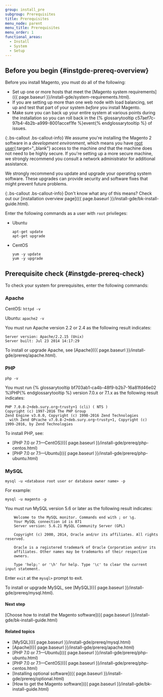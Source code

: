 ```yaml
---
group: install_pre
subgroup: Prerequisites
title: Prerequisites
menu_node: parent
menu_title: Prerequisites
menu_order: 1
functional_areas:
  - Install
  - System
  - Setup
---
```


## Before you begin {#instgde-prereq-overview}

Before you install Magento, you must do all of the following:

*	Set up one or more hosts that meet the [Magento system requirements]({{ page.baseurl }}/install-gde/system-requirements.html).
*	If you are setting up more than one web node with load balancing, set up and test that part of your system _before_ you install Magento.
*	Make sure you can back up your entire system at various points during the installation so you can roll back in the {% glossarytooltip c57aef7c-97b4-4b2b-a999-8001accef1fe %}event{% endglossarytooltip %} of issues.

{:.bs-callout .bs-callout-info}
We assume you're installing the Magento 2 software in a _development environment_, which means you have [root user](http://www.linfo.org/root.html){:target="&#95;blank"} access to the machine _and_ that the machine does not need to be highly secure. If you're setting up a more secure machine, we strongly recommend you consult a network administrator for additional assistance.

We strongly recommend you update and upgrade your operating system software. These upgrades can provide security and software fixes that might prevent future problems.

{:.bs-callout .bs-callout-info}
Don't know what any of this means? Check out our [installation overview page]({{ page.baseurl }}/install-gde/bk-install-guide.html).


Enter the following commands as a user with `root` privileges:

*	Ubuntu

		apt-get update
		apt-get upgrade

*	CentOS

		yum -y update
		yum -y upgrade

## Prerequisite check {#instgde-prereq-check}

To check your system for prerequisites, enter the following commands:

### Apache

CentOS: `httpd -v`

Ubuntu: `apache2 -v`

You must run Apache version 2.2 or 2.4 as the following result indicates:

	Server version: Apache/2.2.15 (Unix)
	Server built: Jul 23 2014 14:17:29

To install or upgrade Apache, see [Apache]({{ page.baseurl }}/install-gde/prereq/apache.html).

### PHP

	php -v

You must run {% glossarytooltip bf703ab1-ca4b-48f9-b2b7-16a81fd46e02 %}PHP{% endglossarytooltip %} version 7.0.x or 7.1.x as the following result indicates:

	PHP 7.0.8-2+deb.sury.org~trusty+1 (cli) ( NTS )
	Copyright (c) 1997-2016 The PHP Group
	Zend Engine v3.0.0, Copyright (c) 1998-2016 Zend Technologies
      with Zend OPcache v7.0.8-2+deb.sury.org~trusty+1, Copyright (c) 1999-2016, by Zend Technologies

To install PHP, see:

*	[PHP 7.0 or 7.1&mdash;CentOS]({{ page.baseurl }}/install-gde/prereq/php-centos.html)
*	[PHP 7.0 or 7.1&mdash;Ubuntu]({{ page.baseurl }}/install-gde/prereq/php-ubuntu.html)

### MySQL

	mysql -u <database root user or database owner name> -p

For example:

	mysql -u magento -p

You must run MySQL version 5.6 or later as the following result indicates:

		Welcome to the MySQL monitor. Commands end with ; or \g.
		Your MySQL connection id is 871
		Server version: 5.6.21 MySQL Community Server (GPL)

		Copyright (c) 2000, 2014, Oracle and/or its affiliates. All rights reserved.

		Oracle is a registered trademark of Oracle Corporation and/or its
		affiliates. Other names may be trademarks of their respective
		owners.

		Type 'help;' or '\h' for help. Type '\c' to clear the current input statement.

Enter `exit` at the `mysql>` prompt to exit.

To install or upgrade MySQL, see [MySQL]({{ page.baseurl }}/install-gde/prereq/mysql.html).

#### Next step
[Choose how to install the Magento software]({{ page.baseurl }}/install-gde/bk-install-guide.html)

#### Related topics

*	[MySQL]({{ page.baseurl }}/install-gde/prereq/mysql.html)
*	[Apache]({{ page.baseurl }}/install-gde/prereq/apache.html)
*	[PHP 7.0 or 7.1&mdash;Ubuntu]({{ page.baseurl }}/install-gde/prereq/php-ubuntu.html)
*	[PHP 7.0 or 7.1&mdash;CentOS]({{ page.baseurl }}/install-gde/prereq/php-centos.html)
*	[Installing optional software]({{ page.baseurl }}/install-gde/prereq/optional.html)
*	[How to get the Magento software]({{ page.baseurl }}/install-gde/bk-install-guide.html)
